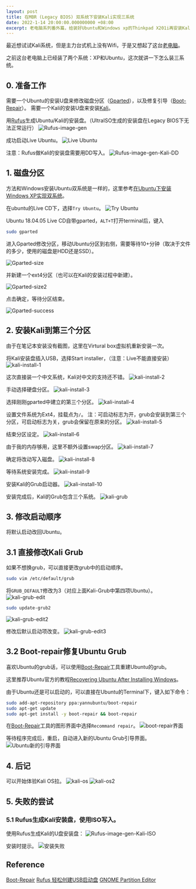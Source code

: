 ```yaml
---
layout: post
title: 在MBR (Legacy BIOS) 双系统下安装Kali实现三系统
date: 2022-1-14 20:00:00.000000000 +08:00
excerpt: 老电脑系列番外篇，给装好Ubuntu和Windows xp的Thinkpad X201i再安装Kali，其实安装Kali之后就实现了三系统，不过grub的启动顺序不是想要的，还是修复了一下。
---
```



最近想试试Kali系统，但是主力台式机上没有Wifi，于是又想起了这台[老电脑]({{site.url}}/2020/02/thinkpadx201i-refresh/)。

之前这台老电脑上已经装了两个系统：XP和Ubuntu，这次就讲一下怎么装三系统。

## 0. 准备工作

需要一个Ubuntu的安装U盘来修改磁盘分区（[Gparted](https://gparted.org/display-doc.php?name=moving-space-between-partitions)），以及修复引导（[Boot-Repair](https://help.ubuntu.com/community/Boot-Repair)）。
需要一个Kali的安装U盘来安装[Kali](https://www.kali.org/)。

用[Rufus](https://rufus.ie/zh_CN.html)生成Ubuntu/Kali的安装盘。（UltraISO生成的安装盘在Legacy BIOS下无法正常运行）
![Rufus-image-gen](/assets/images/2021-01-11-install-xp-under-ubuntu/rufus-ubuntu.png)

成功启动Live Ubuntu。
![Live Ubuntu](/assets/images/2021-01-11-install-xp-under-ubuntu/ubuntu-live.png)

注意：Rufus做Kali的安装盘需要用DD写入。
![Rufus-image-gen-Kali-DD](/assets/images/)


## 1. 磁盘分区

方法和Windows安装Ubuntu双系统是一样的，这里参考[在Ubuntu下安装Windows XP实现双系统]({{site.url}}/2021/01/install-xp-under-ubuntu/#tocAnchor-1-2)。

在ubuntu的Live CD下，选择`Try Ubuntu`。
![Try Ubuntu](/assets/images/2021-01-11-install-xp-under-ubuntu/try-ubuntu.png)

Ubuntu 18.04.05 Live CD自带gparted，`ALT+T`打开terminal后，键入
```Bash
sudo gparted
```

进入Gparted修改分区，移动Ubuntu分区到右侧，需要等待10+分钟（取决于文件的多少，使用的磁盘是HDD还是SSD）。

![Gparted-size](/assets/images/2022-01-13-install-kali-on-mbr-with-two-os/gparted1.png)

并新建一个ext4分区（也可以在Kali的安装过程中新建）。

![Gparted-size2](/assets/images/2022-01-13-install-kali-on-mbr-with-two-os/gparted2.png)

点击确定，等待分区结束。

![Gparted-success](/assets/images/2022-01-13-install-kali-on-mbr-with-two-os/gparted3.png)


## 2. 安装Kali到第三个分区

由于在笔记本安装没有截图，这里在Virtural box虚拟机重新安装一次。

将Kali安装盘插入USB，选择Start installer，（注意：Live不能直接安装）
![kali-install-1](/assets/images/2022-01-13-install-kali-on-mbr-with-two-os/kali1.png)

这次直接装一个中文系统，Kali对中文的支持还不错。
![kali-install-2](/assets/images/2022-01-13-install-kali-on-mbr-with-two-os/kali2.png)

手动选择硬盘分区。
![kali-install-3](/assets/images/2022-01-13-install-kali-on-mbr-with-two-os/kali3.png)

选择刚刚gparted中建立的第三个分区。
![kali-install-4](/assets/images/2022-01-13-install-kali-on-mbr-with-two-os/kali4.png)

设置文件系统为Ext4，挂载点为`/`。
注：可启动标志为开，grub会安装到第三个分区，可启动标志为关，grub会保留在原来的分区。
![kali-install-5](/assets/images/2022-01-13-install-kali-on-mbr-with-two-os/kali5.png)

结束分区设定。
![kali-install-6](/assets/images/2022-01-13-install-kali-on-mbr-with-two-os/kali6.png)

由于我的内存够用，这里不额外设置swap分区。
![kali-install-7](/assets/images/2022-01-13-install-kali-on-mbr-with-two-os/kali7.png)

确定将改动写入磁盘。
![kali-install-8](/assets/images/2022-01-13-install-kali-on-mbr-with-two-os/kali8.png)

等待系统安装完成。
![kali-install-9](/assets/images/2022-01-13-install-kali-on-mbr-with-two-os/kali9.png)

安装Kali的Grub启动器。
![kali-install-10](/assets/images/2022-01-13-install-kali-on-mbr-with-two-os/kali10.png)

安装完成后，Kali的Grub包含三个系统。
![kali-grub](/assets/images/2022-01-13-install-kali-on-mbr-with-two-os/kali-grub.png)




## 3. 修改启动顺序
将默认启动改回Ubuntu。

## 3.1 直接修改Kali Grub
如果不想换grub，可以直接更改grub中的启动顺序。
```Bash
sudo vim /etc/default/grub
```
将`GRUB_DEFAULT`修改为3（对应上面Kali-Grub中第四项Ubuntu）。
![kali-grub-edit](/assets/images/2022-01-13-install-kali-on-mbr-with-two-os/kali-grub-edit.png)


```Bash
sudo update-grub2
```
![kali-grub-edit2](/assets/images/2022-01-13-install-kali-on-mbr-with-two-os/kali-grub-edit2.png)


修改后默认启动项改变。
![kali-grub-edit3](/assets/images/2022-01-13-install-kali-on-mbr-with-two-os/kali-grub-edit3.png)



## 3.2 Boot-repair修复Ubuntu Grub
喜欢Ubuntu的grub话，可以使用[Boot-Repair](https://help.ubuntu.com/community/Boot-Repair)工具重建Ubuntu的grub。

这里推荐Ubuntu官方的教程[Recovering Ubuntu After Installing Windows](https://help.ubuntu.com/community/RecoveringUbuntuAfterInstallingWindows)。

由于Ubuntu还是可以启动的，可以直接在Ubuntu的Terminal下，键入如下命令：
```bash
sudo add-apt-repository ppa:yannubuntu/boot-repair
sudo apt-get update
sudo apt-get install -y boot-repair && boot-repair
```

在[Boot-Repair](https://help.ubuntu.com/community/Boot-Repair)工具的图形界面中选择`Recommand repair`。
![boot-repair界面](/assets/images/2021-01-11-install-xp-under-ubuntu/boot-repair.png)

等待程序完成后，重启，自动进入新的Ubuntu Grub引导界面。
![Ubuntu新的引导界面](/assets/images/2022-01-13-install-kali-on-mbr-with-two-os/ubuntu-grub.png)

## 4. 后记

可以开始体验Kali OS拉。
![kali-os](/assets/images/2022-01-13-install-kali-on-mbr-with-two-os/kali-os.png)
![kali-os2](/assets/images/2022-01-13-install-kali-on-mbr-with-two-os/kali-os2.png)

## 5. 失败的尝试
### 5.1 Rufus生成Kali安装盘，使用ISO写入。
使用Rufus生成Kali的U盘安装盘：
![Rufus-image-gen-Kali-ISO](/assets/images/)

安装时提示。
![安装失败](/assets/images/)

## Reference
[Boot-Repair](https://help.ubuntu.com/community/Boot-Repair)
[Rufus 轻松创建USB启动盘](https://rufus.ie/zh_CN.html)
[GNOME Partition Editor](https://gparted.org/display-doc.php?name=moving-space-between-partitions)
